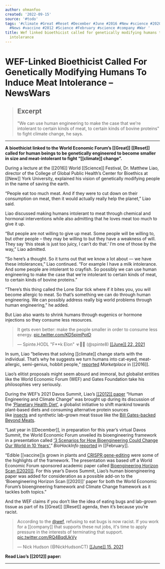 ```yaml
---
author: ohmanfoo
created: '2022-09-15'
source: '#todo'
tags: '#climate #Great #Reset #December #June #2016 #New #science #2020 #2019 #health
  #News #vaccine #2012 #Science #February #science #company #War '
title: Wef linked bioethicist called for genetically modifying humans to induce meat
  intolerance
---
```


# WEF-Linked Bioethicist Called For Genetically Modifying Humans To Induce Meat Intolerance – NewsWars

> ## Excerpt
> "We can use human engineering to make the case that we're intolerant to certain kinds of meat, to certain kinds of bovine proteins" to fight climate change, he says.

---
**A bioethicist linked to the World Economic Forum’s [[Great]] [[Reset]] called for human beings to be genetically engineered to become smaller in size and meat-intolerant to fight “[[climate]] change”.**

During a lecture at the [[2016]] World [[Science]] Festival, Dr. Matthew Liao, director of the College of Global Public Health’s Center for Bioethics at [[New]] York University, explained his vision of genetically modifying people in the name of saving the earth.

“People eat too much meat. And if they were to cut down on their consumption on meat, then it would actually really help the planet,” Liao said.

Liao discussed making humans intolerant to meat through chemical and hormonal interventions while also admitting that he loves meat too much to give it up.

“But people are not willing to give up meat. Some people will be willing to, but other people – they may be willing to but they have a weakness of will. They say ‘this steak is just too juicy, I can’t do that.’ I’m one of those by the way,” Liao admitted.

“So here’s a thought. So it turns out that we know a lot about — we have these intolerances,” Liao continued. “For example I have a milk intolerance. And some people are intolerant to crayfish. So possibly we can use human engineering to make the case that we’re intolerant to certain kinds of meat, to certain kinds of bovine proteins.”

“There’s this thing called the Lone Star tick where if it bites you, you will become allergic to meat. So that’s something we can do through human engineering. We can possibly address really big world problems through human engineering,” he added.

But Liao also wants to shrink humans through eugenics or hormone injections so they consume less resources.

> It gets even better: make the people smaller in order to consume less energy. [pic.twitter.com/KD5pjmPptD](https://t.co/KD5pjmPptD)
> 
> — Spinte.HODL "F\*\*k Elon" ☣🐝🌋 (@spinte8) [[[June]] 22, 2021](https://twitter.com/spinte8/status/1407263430030020610?ref_src=twsrc%5Etfw)

In sum, Liao “believes that solving [[climate]] change starts with the individual. That’s why he suggests we turn humans into cat-eyed, meat-allergic, semi-genius, hobbit people,” [reported](https://www.marketplace.org/[[2016]]/12/15/five-ways-bioethicist-wants-change-our-bodies-fight-[[climate]]-change/) _Marketplace_ in [[2016]].

Liao’s elitist proposals might seem absurd and immoral, but globalist entities like the World Economic Forum (WEF) and Gates Foundation take his philosophies very seriously.

During the WEF’s 2021 Davos Summit, Liao’s [[[2012]] paper](https://www.smatthewliao.com/wp-content/uploads/[[2012]]/02/HEandClimateChange.pdf) “Human Engineering and Climate Change” was brought up during its discussion of the [‘Planetary Health Diet’](https://www.weforum.org/agenda/[[2019]]/01/why-we-all-need-to-go-on-the-planetary-[[health]]-diet-to-save-the-world/), a globalist initiative to shift mankind towards plant-based diets and consuming alternative protein sources like [insects](https://www.weforum.org/agenda/[[2020]]/12/pet-food-insect-protein-sustainable/) and synthetic lab-grown meat tissue like the [Bill Gates-backed Beyond Meats](https://www.msn.com/en-us/[[health]]/nutrition/bill-gates-wants-us-to-eat-100percent-synthetic-beef-he-has-a-point/ar-BB1dQ4Ic).

“Last year in [[December]], in preparation for this year’s virtual Davos Summit, the World Economic Forum unveiled its bioengineering framework in a presentation called [‘3 Scenarios for How Bioengineering Could Change Our World in 10 Years’](https://www.weforum.org/agenda/[[2020]]/12/3-scenarios-for-how-bioengineering-could-change-our-world-in-10-years/),” _BioHackInfo_ [reported](https://biohackinfo.com/news-wef-world-economic-forum-davos-klaus-schwab-bioengineering/) in [[February]].

“Edible [[vaccine]]s grown in plants and [CRISPR gene-editing](https://biohackinfo.com/crispr/) were some of the highlights of the framework. The presentation was based off a World Economic Forum sponsored academic paper called [Bioengineering Horizon Scan [[2020]]](https://elife[[[[science]]]]s.org/articles/54489). For this year’s Davos Summit, Liao’s human bioengineering paper was added for consideration as a possible add-on to the ‘Bioengineering Horizon Scan [[2020]]’ paper for both the World Economic Forum’s bioengineering framework and Climate Change framework as it tackles both topics.”

And the WEF claims if you don’t like the idea of eating bugs and lab-grown tissue as part of its [[Great]] [[Reset]] agenda, then it’s because you’re racist.

> According to the [@wef](https://twitter.com/wef?ref_src=twsrc%5Etfw), refusing to eat bugs is now racist. If you work for a [[company]] that supports these nut jobs, it's time to apply pressure in the interests of terminating that support. [pic.twitter.com/RQ4BqdUkVy](https://t.co/RQ4BqdUkVy)
> 
> — Nick Hudson (@NickHudsonCT) [[[June]] 15, 2021](https://twitter.com/NickHudsonCT/status/1404724373727088640?ref_src=twsrc%5Etfw)

**Read Liao’s [[2012]] paper:**

___